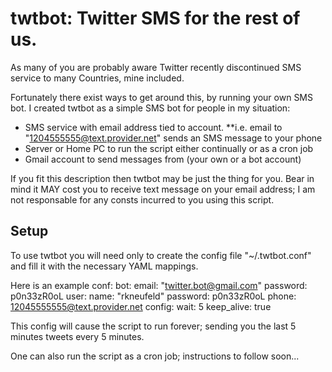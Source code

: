 twtbot: Twitter SMS for the rest of us.
=======================================

As many of you are probably aware Twitter recently discontinued SMS service to many Countries, mine included.

Fortunately there exist ways to get around this, by running your own SMS bot. I created twtbot as a simple SMS bot for people in my situation:
* SMS service with email address tied to account. 
**i.e. email to "1204555555@text.provider.net" sends an SMS message to your phone
* Server or Home PC to run the script either continually or as a cron job
* Gmail account to send messages from (your own or a bot account)

If you fit this description then twtbot may be just the thing for you. Bear in mind it MAY cost you to receive text message on your email address; I am not responsable for any consts incurred to you using this script.

Setup
-----
To use twtbot you will need only to create the config file "~/.twtbot.conf" and fill it with the necessary YAML mappings.

Here is an example conf:
  bot:
    email: "twitter.bot@gmail.com"
    password: p0n33zR0oL
  user:
    name: "rkneufeld"
    password: p0n33zR0oL
    phone: 12045555555@text.provider.net
  config:
    wait: 5
    keep_alive: true

This config will cause the script to run forever; sending you the last 5 minutes tweets every 5 minutes.

One can also run the script as a cron job; instructions to follow soon...
